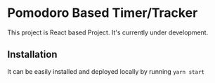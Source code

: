 # Pomodoro Based Timer/Tracker

This project is React based Project. It's currently under development. 

## Installation

It can be easily installed and deployed locally by running `yarn start`

